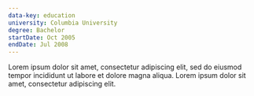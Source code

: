 ```yaml
---
data-key: education
university: Columbia University
degree: Bachelor
startDate: Oct 2005
endDate: Jul 2008
---
```


Lorem ipsum dolor sit amet, consectetur adipiscing elit, sed do eiusmod tempor incididunt ut labore et dolore magna aliqua. Lorem ipsum dolor sit amet, consectetur adipiscing elit.
